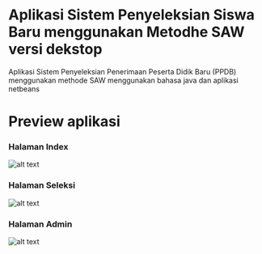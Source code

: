 # Aplikasi Sistem Penyeleksian Siswa Baru menggunakan Metodhe SAW versi dekstop
<p>Aplikasi Sistem Penyeleksian Penerimaan Peserta Didik Baru (PPDB) menggunakan methode SAW menggunakan bahasa java dan aplikasi netbeans</p>
<h1>Preview aplikasi</h1>
<h3>Halaman Index</h3>

![alt text](https://github.com/Avrians/PPDB-Online-DesktopApps/blob/master/hasil/index.png?raw=true)

<h3>Halaman Seleksi</h3>

![alt text](https://github.com/Avrians/PPDB-Online-DesktopApps/blob/master/hasil/seleksi.png?raw=true)

<h3> Halaman Admin </h3>

![alt text](https://github.com/Avrians/PPDB-Online-DesktopApps/blob/master/hasil/halaman%20admin.png?raw=true)
<br><br>
